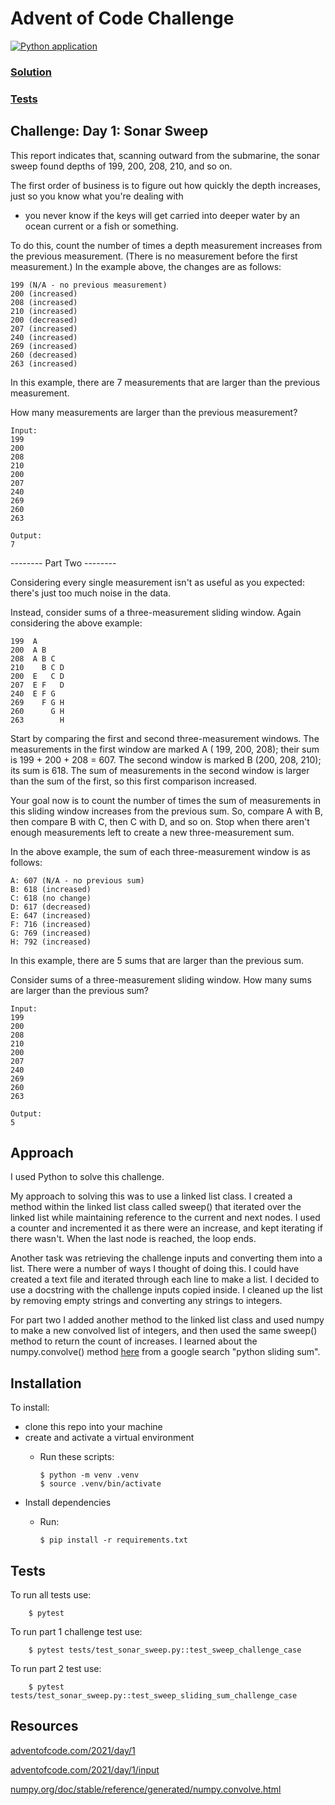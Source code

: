 # Advent of Code Challenge

[![Python application](https://github.com/Thomas-Basham/advent-of-code-challenges/actions/workflows/python-app.yml/badge.svg?branch=main)](https://github.com/Thomas-Basham/advent-of-code-challenges/actions/workflows/python-app.yml)

### [Solution](sonar_sweep.py)

### [Tests](tests/test_sonar_sweep.py)

## Challenge: Day 1: Sonar Sweep

This report indicates that, scanning outward from the submarine, the sonar sweep found depths of 199, 200, 208, 210, and
so on.

The first order of business is to figure out how quickly the depth increases, just so you know what you're dealing with

- you never know if the keys will get carried into deeper water by an ocean current or a fish or something.

To do this, count the number of times a depth measurement increases from the previous measurement. (There is no
measurement before the first measurement.) In the example above, the changes are as follows:

    199 (N/A - no previous measurement)
    200 (increased)
    208 (increased)
    210 (increased)
    200 (decreased)
    207 (increased)
    240 (increased)
    269 (increased)
    260 (decreased)
    263 (increased)

In this example, there are 7 measurements that are larger than the previous measurement.

How many measurements are larger than the previous measurement?

    Input:
    199
    200
    208
    210
    200
    207
    240
    269
    260
    263

    Output:
    7

-------- Part Two --------

Considering every single measurement isn't as useful as you expected: there's just too much noise in the data.

Instead, consider sums of a three-measurement sliding window. Again considering the above example:

    199  A
    200  A B
    208  A B C
    210    B C D
    200  E   C D
    207  E F   D
    240  E F G
    269    F G H
    260      G H
    263        H

Start by comparing the first and second three-measurement windows. The measurements in the first window are marked A (
199, 200, 208); their sum is 199 + 200 + 208 = 607. The second window is marked B (200, 208, 210); its sum is 618. The
sum of measurements in the second window is larger than the sum of the first, so this first comparison increased.

Your goal now is to count the number of times the sum of measurements in this sliding window increases from the previous
sum. So, compare A with B, then compare B with C, then C with D, and so on. Stop when there aren't enough measurements
left to create a new three-measurement sum.

In the above example, the sum of each three-measurement window is as follows:

    A: 607 (N/A - no previous sum)
    B: 618 (increased)
    C: 618 (no change)
    D: 617 (decreased)
    E: 647 (increased)
    F: 716 (increased)
    G: 769 (increased)
    H: 792 (increased)

In this example, there are 5 sums that are larger than the previous sum.

Consider sums of a three-measurement sliding window. How many sums are larger than the previous sum?

    Input:
    199
    200
    208
    210
    200
    207
    240
    269
    260
    263

    Output:
    5

## Approach

I used Python to solve this challenge.

My approach to solving this was to use a linked list class.
I created a method within the linked list class called sweep() that iterated over the linked list
while maintaining reference to the current and next nodes. I used a counter and incremented it as there
were an increase, and kept iterating if there wasn't. When the last node
is reached, the loop ends.

Another task was retrieving the challenge inputs and converting them
into a list. There were a number of ways I thought of doing this. I could have created
a text file and iterated through each line to make a list. I decided to use a docstring with the
challenge inputs copied inside. I cleaned up the list by removing empty strings and converting any strings
to integers.

For part two I added another method to the linked list class and used numpy to make a new convolved list
of integers, and then used the same sweep() method to return the count of increases. I learned about
the numpy.convolve()
method [here](https://stackoverflow.com/questions/38507672/summing-elements-in-a-sliding-window-numpy)
from a google search "python sliding sum".

## Installation

To install:

- clone this repo into your machine
- create and activate a virtual environment
  - Run these scripts:

        $ python -m venv .venv
        $ source .venv/bin/activate
- Install dependencies
  - Run:

        $ pip install -r requirements.txt

## Tests

To run all tests use:

        $ pytest

To run part 1 challenge test use:

        $ pytest tests/test_sonar_sweep.py::test_sweep_challenge_case

To run part 2 test use:

        $ pytest tests/test_sonar_sweep.py::test_sweep_sliding_sum_challenge_case

## Resources

[adventofcode.com/2021/day/1](https://adventofcode.com/2021/day/1/)

[adventofcode.com/2021/day/1/input](https://adventofcode.com/2021/day/1/input)

[numpy.org/doc/stable/reference/generated/numpy.convolve.html](https://numpy.org/doc/stable/reference/generated/numpy.convolve.html)
